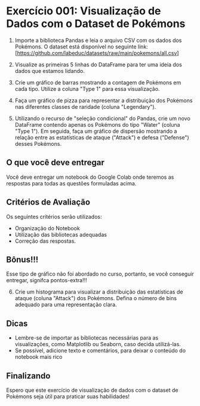 # Exercício 001: Visualização de Dados com o Dataset de Pokémons

1. Importe a biblioteca Pandas e leia o arquivo CSV com os dados dos Pokémons. O dataset está disponível no seguinte link: [https://github.com/labeduc/datasets/raw/main/pokemons/all.csv]

2. Visualize as primeiras 5 linhas do DataFrame para ter uma ideia dos dados que estamos lidando.

3. Crie um gráfico de barras mostrando a contagem de Pokémons em cada tipo. Utilize a coluna "Type 1" para essa visualização.

4. Faça um gráfico de pizza para representar a distribuição dos Pokémons nas diferentes classes de raridade (coluna "Legendary"). 

5. Utilizando o recurso de "seleção condicional" do Pandas, crie um novo DataFrame contendo apenas os Pokémons do tipo "Water" (coluna "Type 1"). Em seguida, faça um gráfico de dispersão mostrando a relação entre as estatísticas de ataque ("Attack") e defesa ("Defense") desses Pokémons.

## O que você deve entregar

Você deve entregar um notebook do Google Colab onde teremos as respostas para todas as questões formuladas acima.

## Critérios de Avaliação

Os seguintes critérios serão utilizados:

- Organização do Notebook
- Utilização das bibliotecas adequadas
- Correção das respostas.

## Bônus!!!

Esse tipo de gráfico não foi abordado no curso, portanto, se você conseguir entregar, signifca pontos-extra!!!

6. Crie um histograma para visualizar a distribuição das estatísticas de ataque (coluna "Attack") dos Pokémons. Defina o número de bins adequado para uma representação clara.

## Dicas

- Lembre-se de importar as bibliotecas necessárias para as visualizações, como Matplotlib ou Seaborn, caso decida utilizá-las.
- Se possível, adicione texto e comentários, para deixar o conteúdo do notebook mais rico

## Finalizando

Espero que este exercício de visualização de dados com o dataset de Pokémons seja útil para praticar suas habilidades!